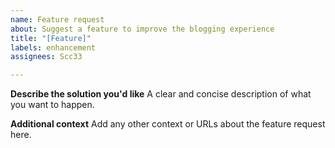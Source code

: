 ```yaml
---
name: Feature request
about: Suggest a feature to improve the blogging experience
title: "[Feature]"
labels: enhancement
assignees: Scc33

---
```


**Describe the solution you'd like**
A clear and concise description of what you want to happen.

**Additional context**
Add any other context or URLs about the feature request here.
